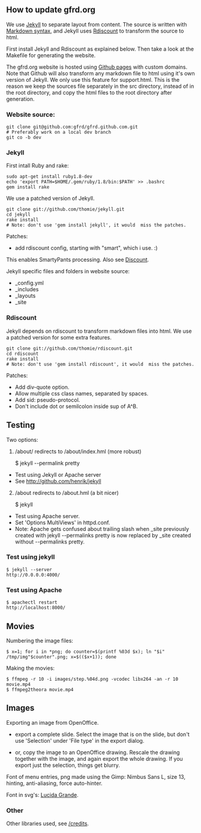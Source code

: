 
## How to update gfrd.org
We use [Jekyll](http://github.com/thomie/jekyll/) to separate layout from content. The source is written with [Markdown syntax](http://daringfireball.net/projects/markdown/basics), and Jekyll uses [Rdiscount](http://github.com/thomie/rdiscount/) to transform the source to html.

First install Jekyll and Rdiscount as explained below. Then take a look at the Makefile for generating the website.

The gfrd.org website is hosted using [Github pages](http://pages.github.com/) with custom domains. Note that Github will also transform any markdown file to html using it's own version of Jekyll. We only use this feature for support.html. This is the reason we keep the sources file separately in the src directory, instead of in the root directory, and copy the html files to the root directory after generation.


### Website source:

    git clone git@github.com:gfrd/gfrd.github.com.git
    # Preferably work on a local dev branch
    git co -b dev


### Jekyll
First intall Ruby and rake:

    sudo apt-get install ruby1.8-dev
    echo 'export PATH=$HOME/.gem/ruby/1.8/bin:$PATH' >> .bashrc
    gem install rake

We use a patched version of Jekyll.

    git clone git://github.com/thomie/jekyll.git
    cd jekyll
    rake install
    # Note: don't use 'gem install jekyll', it would  miss the patches.

Patches:

* add rdiscount config, starting with "smart", which i use. :)

This enables SmartyPants processing. Also see [Discount](http://www.pell.portland.or.us/~orc/Code/discount/).

Jekyll specific files and folders in website source:

* \_config.yml
* \_includes
* \_layouts
* \_site


### Rdiscount
Jekyll depends on rdiscount to transform markdown files into html. We use a patched version for some extra features.

    git clone git://github.com/thomie/rdiscount.git
    cd rdiscount
    rake install
    # Note: don't use 'gem install rdiscount', it would  miss the patches.

Patches:

* Add div-quote option.
* Allow multiple css class names, separated by spaces.
* Add sid: pseudo-protocol.
* Don't include dot or semilcolon inside sup of A^B.



## Testing
Two options:

1) /about/ redirects to /about/index.hml (more robust)

    $ jekyll --permalink pretty

* Test using Jekyll or Apache server
* See http://github.com/henrik/jekyll

2) /about redirects to /about.hml (a bit nicer)

    $ jekyll

* Test using Apache server.
* Set 'Options MultiViews' in httpd.conf.
* Note: Apache gets confused about trailing slash when \_site previously 
  created with jekyll --permalinks pretty is now replaced by \_site created 
  without --permalinks pretty.


### Test using jekyll

    $ jekyll --server
    http://0.0.0.0:4000/ 


### Test using Apache

    $ apachectl restart
    http://localhost:8000/



## Movies
Numbering the image files:

    $ x=1; for i in *png; do counter=$(printf %03d $x); ln "$i" /tmp/img"$counter".png; x=$(($x+1)); done

Making the movies:

    $ ffmpeg -r 10 -i images/step.%04d.png -vcodec libx264 -an -r 10 movie.mp4
    $ ffmpeg2theora movie.mp4



## Images

Exporting an image from OpenOffice.

- export a complete slide. Select the image that is on the slide, but don't 
  use 'Selection' under 'File type' in the export dialog.

- or, copy the image to an OpenOffice drawing. Rescale the drawing together 
  with the image, and again export the whole drawing. If you export just the 
  selection, things get blurry.

Font of menu entries, png made using the Gimp: Nimbus Sans L, size 13, hinting, anti-aliasing, force auto-hinter.

Font in svg's: [Lucida Grande](http://ifido.deviantart.com/art/Mac-OS-X-Tiger-Visual-Style-12670629).



### Other
Other libraries used, see [/credits](/credits).
